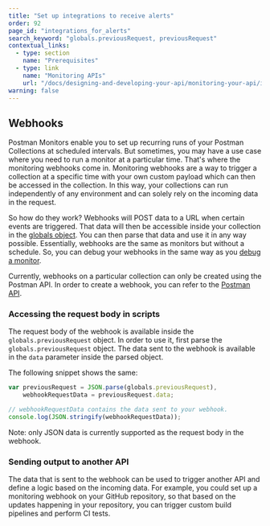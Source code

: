```yaml
---
title: "Set up integrations to receive alerts"
order: 92
page_id: "integrations_for_alerts"
search_keyword: "globals.previousRequest, previousRequest"
contextual_links:
  - type: section
    name: "Prerequisites"
  - type: link
    name: "Monitoring APIs"
    url: "/docs/designing-and-developing-your-api/monitoring-your-api/intro-monitors/"
warning: false
---
```


## Webhooks

Postman Monitors enable you to set up recurring runs of your Postman Collections at scheduled intervals. But sometimes, you may have a use case where you need to run a monitor at a particular time. That's where the monitoring webhooks come in. Monitoring webhooks are a way to trigger a collection at a specific time with your own custom payload which can then be accessed in the collection. In this way, your collections can run independently of any environment and can solely rely on the incoming data in the request.

So how do they work? Webhooks will POST data to a URL when certain events are triggered. That data will then be accessible inside your collection in the [globals object](/docs/sending-requests/variables/). You can then parse that data and use it in any way possible. Essentially, webhooks are the same as monitors but without a schedule. So, you can debug your webhooks in the same way as you [debug a monitor](/docs/designing-and-developing-your-api/monitoring-your-api/troubleshooting-monitors/).

Currently, webhooks on a particular collection can only be created using the Postman API. In order to create a webhook, you can refer to the [Postman API](/docs/developer/intro-api/).

### Accessing the request body in scripts

The request body of the webhook is available inside the `globals.previousRequest` object. In order to use it, first parse the `globals.previousRequest` object. The data sent to the webhook is available in the `data` parameter inside the parsed object.

The following snippet shows the same:

```js
var previousRequest = JSON.parse(globals.previousRequest),
    webhookRequestData = previousRequest.data;

// webhookRequestData contains the data sent to your webhook.
console.log(JSON.stringify(webhookRequestData));
```

Note: only JSON data is currently supported as the request body in the webhook.

### Sending output to another API

The data that is sent to the webhook can be used to trigger another API and define a logic based on the incoming data. For example, you could set up a monitoring webhook on your GitHub repository, so that based on the updates happening in your repository, you can trigger custom build pipelines and perform CI tests.
